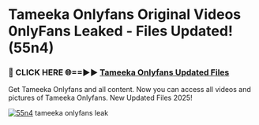 # Tameeka Onlyfans Original Videos 0nlyFans Leaked - Files Updated! (55n4)

<h3>🔴 CLICK HERE 🌐==►► <a href="https://tinyurl.com/3hn5wdd3" rel="nofollow">Tameeka Onlyfans Updated Files</a></h3>

Get Tameeka Onlyfans and all content. Now you can access all videos and pictures of Tameeka Onlyfans. New Updated Files 2025!

[![55n4](https://i.imgur.com/4HnBqBT.gif)](https://tinyurl.com/3hn5wdd3)
tameeka onlyfans leak